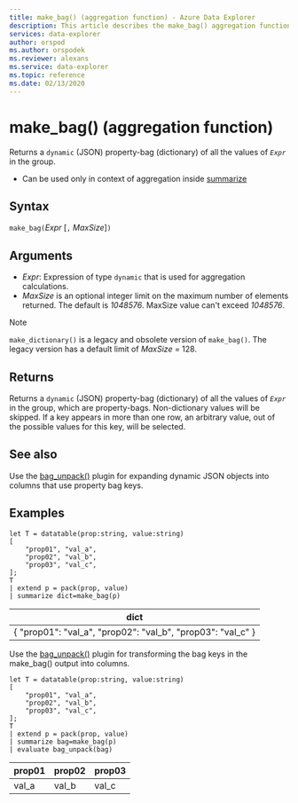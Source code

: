 ```yaml
---
title: make_bag() (aggregation function) - Azure Data Explorer
description: This article describes the make_bag() aggregation function in Azure Data Explorer.
services: data-explorer
author: orspod
ms.author: orspodek
ms.reviewer: alexans
ms.service: data-explorer
ms.topic: reference
ms.date: 02/13/2020
---
```

# make_bag() (aggregation function)

Returns a `dynamic` (JSON) property-bag (dictionary) of all the values of *`Expr`* in the group.

* Can be used only in context of aggregation inside [summarize](summarizeoperator.md)

## Syntax

 `make_bag(`*Expr* [`,` *MaxSize*]`)`

## Arguments

* *Expr*: Expression of type `dynamic` that is used for aggregation calculations.
* *MaxSize* is an optional integer limit on the maximum number of elements returned. The default is *1048576*. MaxSize value can't exceed *1048576*.

> [!NOTE]
> `make_dictionary()` is a legacy and obsolete version of `make_bag()`. The legacy version has a default limit of *MaxSize* = 128.

## Returns

Returns a `dynamic` (JSON) property-bag (dictionary) of all the values of *`Expr`* in the group, which are property-bags.
Non-dictionary values will be skipped.
If a key appears in more than one row, an arbitrary value, out of the possible values for this key, will be selected.

## See also

Use the [bag_unpack()](bag-unpackplugin.md) plugin for expanding dynamic JSON objects into columns that use property bag keys. 

## Examples

```kusto
let T = datatable(prop:string, value:string)
[
    "prop01", "val_a",
    "prop02", "val_b",
    "prop03", "val_c",
];
T
| extend p = pack(prop, value)
| summarize dict=make_bag(p)

```

|dict|
|----|
|{ "prop01": "val_a", "prop02": "val_b", "prop03": "val_c" } |

Use the [bag_unpack()](bag-unpackplugin.md) plugin for transforming the bag keys in the make_bag() output into columns. 

```kusto
let T = datatable(prop:string, value:string)
[
    "prop01", "val_a",
    "prop02", "val_b",
    "prop03", "val_c",
];
T
| extend p = pack(prop, value)
| summarize bag=make_bag(p)
| evaluate bag_unpack(bag) 

```

|prop01|prop02|prop03|
|---|---|---|
|val_a|val_b|val_c|
